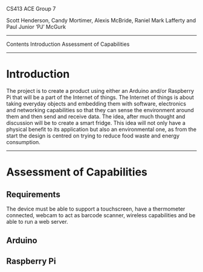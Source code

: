 
CS413 ACE Group 7

Scott Henderson, Candy Mortimer, Alexis McBride, Raniel Mark Lafferty and Paul Junior ‘PJ’ McGurk

----

Contents
Introduction
Assessment of Capabilities

----

# Introduction
The project is to create a product using either an Arduino and/or Raspberry Pi that will be a part of the Internet of things. The Internet of things is about taking everyday objects and embedding them with software, electronics and networking capabilities so that they can sense the environment around them and then send and receive data. The idea, after much thought and discussion will be to create a smart fridge. This idea will not only have a physical benefit to its application but also an environmental one, as from the start the design is centred on trying to reduce food waste and energy consumption.

----

# Assessment of Capabilities
## Requirements
The device must be able to support a touchscreen, have a thermometer connected, webcam to act as barcode scanner, wireless capabilities and be able to run a web server.

## Arduino





## Raspberry Pi
